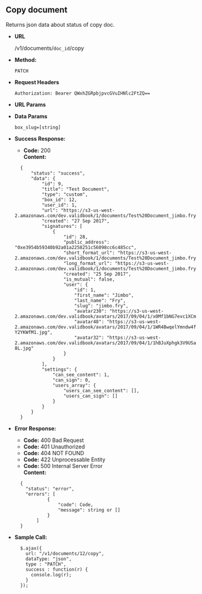 **Copy document**
----
  Returns json data about status of copy doc.

* **URL**

  /v1/documents/`doc_id`/copy

* **Method:**

  `PATCH`

*  **Request Headers**

    `Authorization: Bearer QWxhZGRpbjpvcGVuIHNlc2FtZQ==`
    
    
*  **URL Params**


* **Data Params**

    `box_slug=[string]` 
    
* **Success Response:**

  * **Code:** 200 <br />
    **Content:** 
  ```
    {
        "status": "success",
        "data": {
            "id": 9,
            "title": "Test Document",
            "type": "custom",
            "box_id": 12,
            "user_id": 1,
            "url": "https://s3-us-west-2.amazonaws.com/dev.validbook/1/documents/Test%20Document_jimbo.fry.md",
            "created": "27 Sep 2017",
            "signatures": [
                {
                    "id": 28,
                    "public_address": "0xe3954b59340b92a01a2258251c56098cc6c485cc",
                    "short_format_url": "https://s3-us-west-2.amazonaws.com/dev.validbook/1/documents/Test%20Document_jimbo.fry/signatures/sf_signature_0xe3954b59340b92a01a2258251c56098cc6c485cc.md",
                    "long_format_url": "https://s3-us-west-2.amazonaws.com/dev.validbook/1/documents/Test%20Document_jimbo.fry/signatures/lg_signature_0xe3954b59340b92a01a2258251c56098cc6c485cc.md",
                    "created": "25 Sep 2017",
                    "is_mutual": false,
                    "user": {
                        "id": 1,
                        "first_name": "Jimbo",
                        "last_name": "Fry",
                        "slug": "jimbo.fry",
                        "avatar230": "https://s3-us-west-2.amazonaws.com/dev.validbook/avatars/2017/09/04/1/x0Mf1bNG7evc1XCmsoG7PZ92m6f1OPgl.jpg",
                        "avatar48": "https://s3-us-west-2.amazonaws.com/dev.validbook/avatars/2017/09/04/1/1WR4BwqelYmndw4fkB3wQnl-Y2YKWfM1.jpg",
                        "avatar32": "https://s3-us-west-2.amazonaws.com/dev.validbook/avatars/2017/09/04/1/1hBJuXphgk3V9USaYcUr4AKNcd6Zu-8L.jpg"
                    }
                }
            ],
            "settings": {
                "can_see_content": 1,
                "can_sign": 0,
                "users_array": {
                    "users_can_see_content": [],
                    "users_can_sign": []
                }
            }
        }
    }
  ```
 
* **Error Response:**

     * **Code:** 400 Bad Request <br />
     * **Code:** 401 Unauthorized <br />
     * **Code:** 404 NOT FOUND<br />
     * **Code:** 422 Unprocessable Entity <br />
     * **Code:** 500 Internal Server Error<br />
       **Content:** 
     ```
       {
         "status": "error",
         "errors": [
                 {
                     "code": Code,
                     "message": string or []
                 }
             ]
       }
     ```

* **Sample Call:**

  ```
    $.ajax({
      url: "/v1/documents/12/copy",
      dataType: "json",
      type : "PATCH",
      success : function(r) {
        console.log(r);
      }
    });
  ```